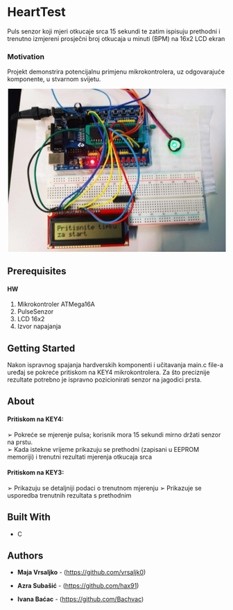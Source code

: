 # HeartTest

Puls senzor koji mjeri otkucaje srca 15 sekundi te zatim ispisuju prethodni i trenutno izmjereni prosječni broj otkucaja u minuti (BPM) na 16x2 LCD ekran


### Motivation


Projekt demonstrira potencijalnu primjenu mikrokontrolera, uz odgovarajuće komponente, u stvarnom svijetu. 

![HeartTest](hearttest.png)

## Prerequisites

#### HW
1. Mikrokontroler ATMega16A 
2. PulseSenzor 
3. LCD 16x2 
4. Izvor napajanja


## Getting Started

Nakon ispravnog spajanja hardverskih komponenti i učitavanja main.c file-a uređaj se pokreće pritiskom na KEY4 mikrokontrolera. 
Za što preciznije rezultate potrebno je ispravno pozicionirati senzor na jagodici prsta. 

## About

#### Pritiskom na KEY4: 
➢ Pokreće se mjerenje pulsa; korisnik mora 15 sekundi mirno držati senzor na prstu.  
➢ Kada istekne vrijeme prikazuju se prethodni (zapisani u EEPROM memoriji) i trenutni rezultati mjerenja otkucaja srca
 
#### Pritiskom na KEY3: 
➢ Prikazuju se detaljniji podaci o trenutnom mjerenju
➢ Prikazuje se usporedba trenutnih rezultata s prethodnim


## Built With

* C


## Authors

* **Maja Vrsaljko** - (https://github.com/vrsaljk0)

* **Azra Subašić** - (https://github.com/hax91)

* **Ivana Baćac**  - (https://github.com/Bachvac)


